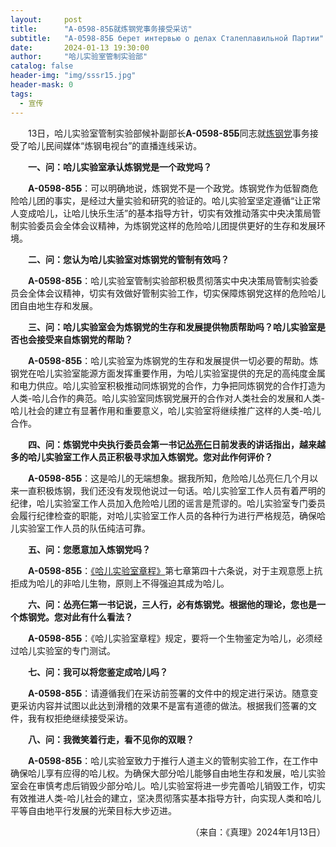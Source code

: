 ```yaml
---
layout:     post
title:      "А-0598-85Б就炼钢党事务接受采访"
subtitle:   "А-0598-85Б берет интервью о делах Сталеплавильной Партии"
date:       2024-01-13 19:30:00
author:     "哈儿实验室管制实验部"
catalog: false
header-img: "img/sssr15.jpg"
header-mask: 0
tags:
  - 宣传
---
```


&emsp;&emsp;13日，哈儿实验室管制实验部候补副部长**А-0598-85Б**同志就[炼钢党](https://khayer.cn/bdohlh/index.html?haer=19)事务接受了哈儿民间媒体“炼钢电视台”的直播连线采访。

&emsp;&emsp;**一、问：哈儿实验室承认炼钢党是一个政党吗？**

&emsp;&emsp;**А-0598-85Б**：可以明确地说，炼钢党不是一个政党。炼钢党作为低智商危险哈儿团的事实，是经过大量实验和研究的验证的。哈儿实验室坚定遵循“让正常人变成哈儿，让哈儿快乐生活”的基本指导方针，切实有效推动落实中央决策局管制实验委员会全体会议精神，为炼钢党这样的危险哈儿团提供更好的生存和发展环境。

&emsp;&emsp;**二、问：您认为哈儿实验室对炼钢党的管制有效吗？**

&emsp;&emsp;**А-0598-85Б**：哈儿实验室管制实验部积极贯彻落实中央决策局管制实验委员会全体会议精神，切实有效做好管制实验工作，切实保障炼钢党这样的危险哈儿团自由地生存和发展。

&emsp;&emsp;**三、问：哈儿实验室会为炼钢党的生存和发展提供物质帮助吗？哈儿实验室是否也会接受来自炼钢党的帮助？**

&emsp;&emsp;**А-0598-85Б**：哈儿实验室为炼钢党的生存和发展提供一切必要的帮助。炼钢党在哈儿实验室能源方面发挥重要作用，为哈儿实验室提供的充足的高纯度金属和电力供应。哈儿实验室积极推动同炼钢党的合作，力争把同炼钢党的合作打造为人类-哈儿合作的典范。哈儿实验室同炼钢党展开的合作对人类社会的发展和人类-哈儿社会的建立有显著作用和重要意义，哈儿实验室将继续推广这样的人类-哈儿合作。

&emsp;&emsp;**四、问：炼钢党中央执行委员会第一书记[怂亮仨](https://khayer.cn/bdohlh/index.html?haer=18)日前发表的讲话指出，越来越多的哈儿实验室工作人员正积极寻求加入炼钢党。您对此作何评价？**

&emsp;&emsp;**А-0598-85Б**：这是哈儿的无端想象。据我所知，危险哈儿怂亮仨几个月以来一直积极炼钢，我们还没有发现他说过一句话。哈儿实验室工作人员有着严明的纪律，哈儿实验室工作人员加入危险哈儿团的谣言是荒谬的。哈儿实验室专门委员会履行纪律检查的职能，对哈儿实验室工作人员的各种行为进行严格规范，确保哈儿实验室工作人员的队伍纯洁可靠。

&emsp;&emsp;**五、问：您愿意加入炼钢党吗？**

&emsp;&emsp;**А-0598-85Б**：[《哈儿实验室章程》](https://khayer.cn/konstitutsiya/)第七章第四十六条说，对于主观意愿上抗拒成为哈儿的非哈儿生物，原则上不得强迫其成为哈儿。

&emsp;&emsp;**六、问：怂亮仨第一书记说，三人行，必有炼钢党。根据他的理论，您也是一个炼钢党。您对此有什么看法？**

&emsp;&emsp;**А-0598-85Б**：《哈儿实验室章程》规定，要将一个生物鉴定为哈儿，必须经过哈儿实验室的专门测试。

&emsp;&emsp;**七、问：我可以将您鉴定成哈儿吗？**

&emsp;&emsp;**А-0598-85Б**：请遵循我们在采访前签署的文件中的规定进行采访。随意变更采访内容并试图以此达到滑稽的效果不是富有道德的做法。根据我们签署的文件，我有权拒绝继续接受采访。

&emsp;&emsp;**八、问：我微笑着行走，看不见你的双眼？**

&emsp;&emsp;**А-0598-85Б**：哈儿实验室致力于推行人道主义的管制实验工作，在工作中确保哈儿享有应得的哈儿权。为确保大部分哈儿能够自由地生存和发展，哈儿实验室会在审慎考虑后销毁少部分哈儿。哈儿实验室将进一步完善哈儿销毁工作，切实有效推进人类-哈儿社会的建立，坚决贯彻落实基本指导方针，向实现人类和哈儿平等自由地平行发展的光荣目标大步迈进。
<div style="text-align: right">（来自：《真理》2024年1月13日）</div>